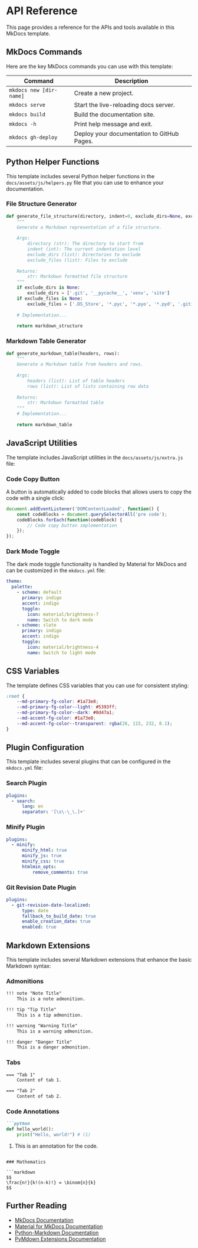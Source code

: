 # API Reference

This page provides a reference for the APIs and tools available in this MkDocs template.

## MkDocs Commands

Here are the key MkDocs commands you can use with this template:

| Command | Description |
| ------- | ----------- |
| `mkdocs new [dir-name]` | Create a new project. |
| `mkdocs serve` | Start the live-reloading docs server. |
| `mkdocs build` | Build the documentation site. |
| `mkdocs -h` | Print help message and exit. |
| `mkdocs gh-deploy` | Deploy your documentation to GitHub Pages. |

## Python Helper Functions

This template includes several Python helper functions in the `docs/assets/js/helpers.py` file that you can use to enhance your documentation.

### File Structure Generator

```python
def generate_file_structure(directory, indent=0, exclude_dirs=None, exclude_files=None):
    """
    Generate a Markdown representation of a file structure.
    
    Args:
        directory (str): The directory to start from
        indent (int): The current indentation level
        exclude_dirs (list): Directories to exclude
        exclude_files (list): Files to exclude
        
    Returns:
        str: Markdown formatted file structure
    """
    if exclude_dirs is None:
        exclude_dirs = ['.git', '__pycache__', 'venv', 'site']
    if exclude_files is None:
        exclude_files = ['.DS_Store', '*.pyc', '*.pyo', '*.pyd', '.gitignore']
    
    # Implementation...
    
    return markdown_structure
```

### Markdown Table Generator

```python
def generate_markdown_table(headers, rows):
    """
    Generate a Markdown table from headers and rows.
    
    Args:
        headers (list): List of table headers
        rows (list): List of lists containing row data
        
    Returns:
        str: Markdown formatted table
    """
    # Implementation...
    
    return markdown_table
```

## JavaScript Utilities

The template includes JavaScript utilities in the `docs/assets/js/extra.js` file:

### Code Copy Button

A button is automatically added to code blocks that allows users to copy the code with a single click:

```javascript
document.addEventListener('DOMContentLoaded', function() {
    const codeBlocks = document.querySelectorAll('pre code');
    codeBlocks.forEach(function(codeBlock) {
        // Code copy button implementation
    });
});
```

### Dark Mode Toggle

The dark mode toggle functionality is handled by Material for MkDocs and can be customized in the `mkdocs.yml` file:

```yaml
theme:
  palette:
    - scheme: default
      primary: indigo
      accent: indigo
      toggle:
        icon: material/brightness-7
        name: Switch to dark mode
    - scheme: slate
      primary: indigo
      accent: indigo
      toggle:
        icon: material/brightness-4
        name: Switch to light mode
```

## CSS Variables

The template defines CSS variables that you can use for consistent styling:

```css
:root {
    --md-primary-fg-color: #1a73e8;
    --md-primary-fg-color--light: #5393ff;
    --md-primary-fg-color--dark: #0d47a1;
    --md-accent-fg-color: #1a73e8;
    --md-accent-fg-color--transparent: rgba(26, 115, 232, 0.1);
}
```

## Plugin Configuration

This template includes several plugins that can be configured in the `mkdocs.yml` file:

### Search Plugin

```yaml
plugins:
  - search:
      lang: en
      separator: '[\s\-\_\.]+'
```

### Minify Plugin

```yaml
plugins:
  - minify:
      minify_html: true
      minify_js: true
      minify_css: true
      htmlmin_opts:
          remove_comments: true
```

### Git Revision Date Plugin

```yaml
plugins:
  - git-revision-date-localized:
      type: date
      fallback_to_build_date: true
      enable_creation_date: true
      enabled: true
```

## Markdown Extensions

This template includes several Markdown extensions that enhance the basic Markdown syntax:

### Admonitions

```markdown
!!! note "Note Title"
    This is a note admonition.

!!! tip "Tip Title"
    This is a tip admonition.

!!! warning "Warning Title"
    This is a warning admonition.

!!! danger "Danger Title"
    This is a danger admonition.
```

### Tabs

```markdown
=== "Tab 1"
    Content of tab 1.

=== "Tab 2"
    Content of tab 2.
```

### Code Annotations

```markdown
```python
def hello_world():
    print("Hello, world!") # (1)
```

1. This is an annotation for the code.
```

### Mathematics

```markdown
$$
\frac{n!}{k!(n-k)!} = \binom{n}{k}
$$
```

## Further Reading

- [MkDocs Documentation](https://www.mkdocs.org/)
- [Material for MkDocs Documentation](https://squidfunk.github.io/mkdocs-material/)
- [Python-Markdown Documentation](https://python-markdown.github.io/)
- [PyMdown Extensions Documentation](https://facelessuser.github.io/pymdown-extensions/)